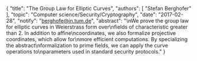 {
    "title": "The Group Law for Elliptic Curves",
    "authors": [
        "Stefan Berghofer"
    ],
    "topic": "Computer science/Security/Cryptography",
    "date": "2017-02-28",
    "notify": "berghofe@in.tum.de",
    "abstract": "\nWe prove the group law for elliptic curves in Weierstrass form over\nfields of characteristic greater than 2. In addition to affine\ncoordinates, we also formalize projective coordinates, which allow for\nmore efficient computations. By specializing the abstract\nformalization to prime fields, we can apply the curve operations to\nparameters used in standard security protocols."
}